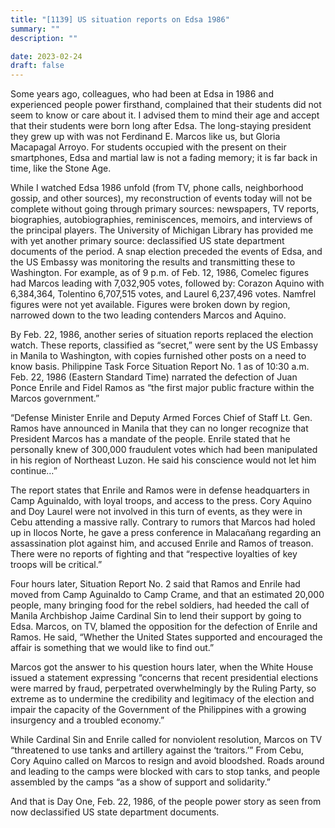 ```yaml
---
title: "[1139] US situation reports on Edsa 1986"
summary: ""
description: ""

date: 2023-02-24
draft: false
---
```


Some years ago, colleagues, who had been at Edsa in 1986 and experienced people power firsthand, complained that their students did not seem to know or care about it. I advised them to mind their age and accept that their students were born long after Edsa. The long-staying president they grew up with was not Ferdinand E. Marcos like us, but Gloria Macapagal Arroyo. For students occupied with the present on their smartphones, Edsa and martial law is not a fading memory; it is far back in time, like the Stone Age.

While I watched Edsa 1986 unfold (from TV, phone calls, neighborhood gossip, and other sources), my reconstruction of events today will not be complete without going through primary sources: newspapers, TV reports, biographies, autobiographies, reminiscences, memoirs, and interviews of the principal players. The University of Michigan Library has provided me with yet another primary source: declassified US state department documents of the period. A snap election preceded the events of Edsa, and the US Embassy was monitoring the results and transmitting these to Washington. For example, as of 9 p.m. of Feb. 12, 1986, Comelec figures had Marcos leading with 7,032,905 votes, followed by: Corazon Aquino with 6,384,364, Tolentino 6,707,515 votes, and Laurel 6,237,496 votes. Namfrel figures were not yet available. Figures were broken down by region, narrowed down to the two leading contenders Marcos and Aquino.

By Feb. 22, 1986, another series of situation reports replaced the election watch. These reports, classified as “secret,” were sent by the US Embassy in Manila to Washington, with copies furnished other posts on a need to know basis. Philippine Task Force Situation Report No. 1 as of 10:30 a.m. Feb. 22, 1986 (Eastern Standard Time) narrated the defection of Juan Ponce Enrile and Fidel Ramos as “the first major public fracture within the Marcos government.”

“Defense Minister Enrile and Deputy Armed Forces Chief of Staff Lt. Gen. Ramos have announced in Manila that they can no longer recognize that President Marcos has a mandate of the people. Enrile stated that he personally knew of 300,000 fraudulent votes which had been manipulated in his region of Northeast Luzon. He said his conscience would not let him continue…”

The report states that Enrile and Ramos were in defense headquarters in Camp Aguinaldo, with loyal troops, and access to the press. Cory Aquino and Doy Laurel were not involved in this turn of events, as they were in Cebu attending a massive rally. Contrary to rumors that Marcos had holed up in Ilocos Norte, he gave a press conference in Malacañang regarding an assassination plot against him, and accused Enrile and Ramos of treason. There were no reports of fighting and that “respective loyalties of key troops will be critical.”

Four hours later, Situation Report No. 2 said that Ramos and Enrile had moved from Camp Aguinaldo to Camp Crame, and that an estimated 20,000 people, many bringing food for the rebel soldiers, had heeded the call of Manila Archbishop Jaime Cardinal Sin to lend their support by going to Edsa. Marcos, on TV, blamed the opposition for the defection of Enrile and Ramos. He said, “Whether the United States supported and encouraged the affair is something that we would like to find out.”

Marcos got the answer to his question hours later, when the White House issued a statement expressing “concerns that recent presidential elections were marred by fraud, perpetrated overwhelmingly by the Ruling Party, so extreme as to undermine the credibility and legitimacy of the election and impair the capacity of the Government of the Philippines with a growing insurgency and a troubled economy.”

While Cardinal Sin and Enrile called for nonviolent resolution, Marcos on TV “threatened to use tanks and artillery against the ‘traitors.’” From Cebu, Cory Aquino called on Marcos to resign and avoid bloodshed. Roads around and leading to the camps were blocked with cars to stop tanks, and people assembled by the camps “as a show of support and solidarity.”

And that is Day One, Feb. 22, 1986, of the people power story as seen from now declassified US state department documents.
